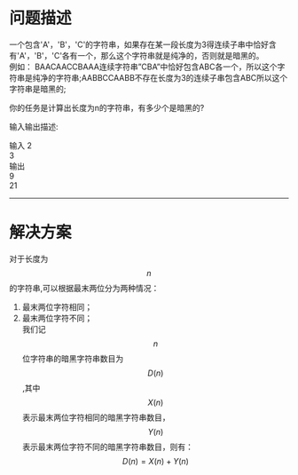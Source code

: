 <script type="text/javascript" src="http://cdn.mathjax.org/mathjax/latest/MathJax.js?config=default"></script>

# 问题描述
一个包含'A'，'B'，'C'的字符串，如果存在某一段长度为3得连续子串中恰好含有'A'，'B'，'C'各有一个，那么这个字符串就是纯净的，否则就是暗黑的。   
例如： BAACAACCBAAA连续字符串”CBA”中恰好包含ABC各一个，所以这个字符串是纯净的字符串;AABBCCAABB不存在长度为3的连续子串包含ABC所以这个字符串是暗黑的;   

你的任务是计算出长度为n的字符串，有多少个是暗黑的?

输入输出描述:

输入 
2   
3   
输出   
9   
21

---------------------------------------------------------------------------------    

# 解决方案  
对于长度为$$n$$的字符串,可以根据最末两位分为两种情况：  
1. 最末两位字符相同；  
2. 最末两位字符不同；  
我们记$$n$$位字符串的暗黑字符串数目为$$D(n)$$,其中$$X(n)$$表示最末两位字符相同的暗黑字符串数目，$$Y(n)$$表示最末两位字符不同的暗黑字符串数目，则有：  
$$D(n)=X(n) + Y(n)$$ 
